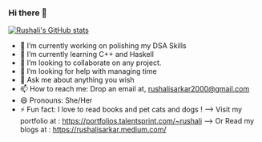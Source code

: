 ### Hi there 👋
[![Rushali's GitHub stats](https://github-readme-stats.vercel.app/api?username=Rushali-Sarkar)](https://github.com/anuraghazra/github-readme-stats)
<br>
- 🔭 I’m currently working on polishing my DSA Skills
- 🌱 I’m currently learning C++ and Haskell
- 👯 I’m looking to collaborate on any project.
- 🤔 I’m looking for help with managing time
- 💬 Ask me about anything you wish
- 📫 How to reach me: Drop an email at, rushalisarkar2000@gmail.com
- 😄 Pronouns: She/Her
- ⚡ Fun fact: I love to read books and pet cats and dogs !
--> Visit my portfolio at : https://portfolios.talentsprint.com/~rushali
--> Or Read my blogs at : https://rushalisarkar.medium.com/

